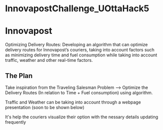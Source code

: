 # InnovapostChallenge_UOttaHack5

<h1> Innovapost </h1>
Optimizing Delivery Routes: Developing an algorithm that can optimize delivery routes for Innovapost’s couriers, taking into account factors such as minimizing delivery time and fuel consumption while taking into account traffic, weather and other real-time factors.

<h2>The Plan</h2>

<p>Take inspiration from the Traveling Salesman Problem --> Optimize the Delivery Routes (In relation to Time + Fuel consumption) using algorithm. </p>

<p> Traffic and Weather can be taking into account through a webpage presentation (soon to be shown below) </p>

<p>It's help the couriers visualize their option with the nessary details updating frequently </p>